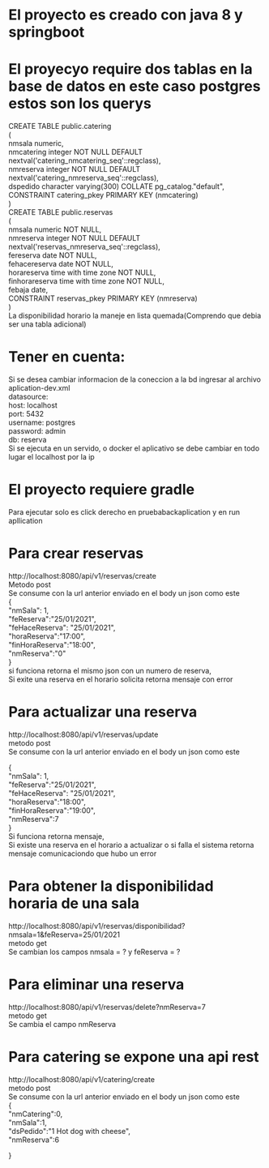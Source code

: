 # El proyecto es creado con java 8 y springboot
# El proyecyo require dos tablas en la base de datos en este caso postgres estos son los querys
CREATE TABLE public.catering  
(  
    nmsala numeric,  
    nmcatering integer NOT NULL DEFAULT nextval('catering_nmcatering_seq'::regclass),  
    nmreserva integer NOT NULL DEFAULT nextval('catering_nmreserva_seq'::regclass),  
    dspedido character varying(300) COLLATE pg_catalog."default",  
    CONSTRAINT catering_pkey PRIMARY KEY (nmcatering)  
)  
CREATE TABLE public.reservas  
(  
    nmsala numeric NOT NULL,  
    nmreserva integer NOT NULL DEFAULT nextval('reservas_nmreserva_seq'::regclass),  
    fereserva date NOT NULL,  
    fehacereserva date NOT NULL,  
    horareserva time with time zone NOT NULL,  
    finhorareserva time with time zone NOT NULL,  
    febaja date,  
    CONSTRAINT reservas_pkey PRIMARY KEY (nmreserva)  
)  
La disponibilidad horario la maneje en lista quemada(Comprendo que debia ser una tabla adicional)  

# Tener en cuenta:  
Si se desea cambiar informacion de la coneccion a la bd ingresar al archivo aplication-dev.xml  
datasource:  
  host: localhost  
  port: 5432  
  username: postgres  
  password: admin  
  db: reserva  
Si se ejecuta en un servido, o docker el aplicativo se debe cambiar en todo lugar el localhost por la ip  

# El proyecto requiere gradle  
Para ejecutar solo es click derecho en pruebabackaplication y en run apllication  

# Para crear reservas  
http://localhost:8080/api/v1/reservas/create  
Metodo post  
Se consume con la url anterior enviado en el body un json como este   
{  
    "nmSala": 1,  
    "feReserva":"25/01/2021",  
    "feHaceReserva": "25/01/2021",  
    "horaReserva":"17:00",  
    "finHoraReserva":"18:00",  
    "nmReserva":"0"  
}  
si funciona retorna el mismo json con un numero de reserva,  
Si exite una reserva en el horario solicita retorna mensaje con error  
# Para actualizar una reserva  
http://localhost:8080/api/v1/reservas/update  
metodo post  
Se consume con la url anterior enviado en el body un json como este   
  
{  
    "nmSala": 1,  
    "feReserva":"25/01/2021",  
    "feHaceReserva": "25/01/2021",  
    "horaReserva":"18:00",  
    "finHoraReserva":"19:00",  
    "nmReserva":7  
}  
Si funciona retorna mensaje,   
Si existe una reserva en el horario a actualizar o si falla el sistema retorna mensaje comunicaciondo que hubo un error  

# Para obtener la disponibilidad horaria de una sala  
http://localhost:8080/api/v1/reservas/disponibilidad?nmsala=1&feReserva=25/01/2021  
metodo get  
Se cambian los campos nmsala = ? y feReserva = ?  

# Para eliminar una reserva   
http://localhost:8080/api/v1/reservas/delete?nmReserva=7  
metodo get  
Se cambia el campo nmReserva  

# Para catering se expone una api rest  
http://localhost:8080/api/v1/catering/create  
metodo post   
Se consume con la url anterior enviado en el body un json como este   
{  
    "nmCatering":0,  
    "nmSala":1,  
    "dsPedido":"1 Hot dog with cheese",  
    "nmReserva":6  

}  

